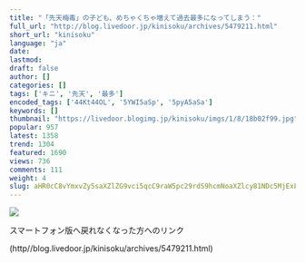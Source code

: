 ```yaml
---
title: "「先天梅毒」の子ども、めちゃくちゃ増えて過去最多になってしまう："
full_url: "http://blog.livedoor.jp/kinisoku/archives/5479211.html"
short_url: "kinisoku"
language: "ja"
date: 
lastmod: 
draft: false
author: []
categories: []
tags: ['キニ', '先天', '最多']
encoded_tags: ['44Kt44OL', '5YWI5aSp', '5pyA5aSa']
keywords: []
thumbnail: "https://livedoor.blogimg.jp/kinisoku/imgs/1/8/18b02f99.jpg"
popular: 957
latest: 1358
trend: 1304
featured: 1690
views: 736
comments: 111
weight: 4
slug: aHR0cC8vYmxvZy5saXZlZG9vci5qcC9raW5pc29rdS9hcmNoaXZlcy81NDc5MjExLmh0bWw=
---
```


![](https://livedoor.blogimg.jp/kinisoku/imgs/1/8/18b02f99.jpg)

<div><p class='sidetitle'>スマートフォン版へ戻れなくなった方へのリンク</p> </div>

(http//blog.livedoor.jp/kinisoku/archives/5479211.html)
